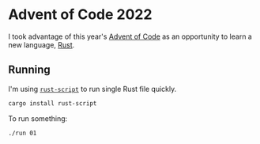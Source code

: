 # Advent of Code 2022

I took advantage of this year's [Advent of Code](https://adventofcode.com/2022) as an opportunity to learn a new language, [Rust](https://www.rust-lang.org/).

## Running

I'm using [`rust-script`](https://rust-script.org/) to run single Rust file quickly.

```bash
cargo install rust-script
```

To run something:

```bash
./run 01
```
